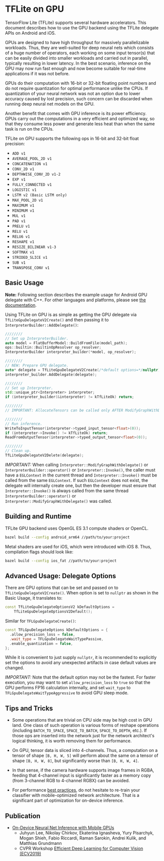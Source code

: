 # TFLite on GPU

TensorFlow Lite (TFLite) supports several hardware accelerators.  This document
describes how to use the GPU backend using the TFLite delegate APIs on Android
and iOS.

GPUs are designed to have high throughput for massively parallelizable
workloads.  Thus, they are well-suited for deep neural nets which consists of a
huge number of operators, each working on some input tensor(s) that can be
easily divided into smaller workloads and carried out in parallel, typically
resulting in lower latency.  In the best scenario, inference on the GPU may now
run fast enough and now become suitable for real-time applications if it was not
before.

GPUs do their computation with 16-bit or 32-bit floating point numbers and do
not require quantization for optimal performance unlike the CPUs.  If
quantization of your neural network was not an option due to lower accuracy
caused by lost precision, such concern can be discarded when running deep neural
net models on the GPU.

Another benefit that comes with GPU inference is its power efficiency.  GPUs
carry out the computations in a very efficient and optimized way, so that they
consume less power and generate less heat than when the same task is run on the
CPUs.

TFLite on GPU supports the following ops in 16-bit and 32-bit float precision:

* `ADD v1`
* `AVERAGE_POOL_2D v1`
* `CONCATENATION v1`
* `CONV_2D v1`
* `DEPTHWISE_CONV_2D v1-2`
* `EXP v1`
* `FULLY_CONNECTED v1`
* `LOGISTIC v1`
* `LSTM v2 (Basic LSTM only)`
* `MAX_POOL_2D v1`
* `MAXIMUM v1`
* `MINIMUM v1`
* `MUL v1`
* `PAD v1`
* `PRELU v1`
* `RELU v1`
* `RELU6 v1`
* `RESHAPE v1`
* `RESIZE_BILINEAR v1-3`
* `SOFTMAX v1`
* `STRIDED_SLICE v1`
* `SUB v1`
* `TRANSPOSE_CONV v1`

## Basic Usage

**Note:** Following section describes the example usage for Android GPU delegate
with C++. For other languages and platforms, please see
[the documentation](https://www.tensorflow.org/lite/performance/gpu).

Using TFLite on GPU is as simple as getting the GPU delegate via
`TfLiteGpuDelegateV2Create()` and then passing it to
`InterpreterBuilder::AddDelegate()`:

```c++
////////
// Set up InterpreterBuilder.
auto model = FlatBufferModel::BuildFromFile(model_path);
ops::builtin::BuiltinOpResolver op_resolver;
InterpreterBuilder interpreter_builder(*model, op_resolver);

////////
// NEW: Prepare GPU delegate.
auto* delegate = TfLiteGpuDelegateV2Create(/*default options=*/nullptr);
interpreter_builder.AddDelegate(delegate);

////////
// Set up Interpreter.
std::unique_ptr<Interpreter> interpreter;
if (interpreter_builder(&interpreter) != kTfLiteOk) return;

////////
// IMPORTANT: AllocateTensors can be called only AFTER ModifyGraphWithDelegate

////////
// Run inference.
WriteToInputTensor(interpreter->typed_input_tensor<float>(0));
if (interpreter->Invoke() != kTfLiteOk) return;
ReadFromOutputTensor(interpreter->typed_output_tensor<float>(0));

////////
// Clean up.
TfLiteGpuDelegateV2Delete(delegate);
```

*IMPORTANT:* When calling `Interpreter::ModifyGraphWithDelegate()` or
`InterpreterBuilder::operator()` or
`Interpreter::Invoke()`, the caller must have a `EGLContext` in the current
thread and `Interpreter::Invoke()` must be called from the same `EGLContext`.
If such `EGLContext` does not exist, the delegate will internally create one,
but then the developer must ensure that `Interpreter::Invoke()` is always called
from the same thread `InterpreterBuilder::operator()` or
`Interpreter::ModifyGraphWithDelegate()` was called.

## Building and Runtime

TFLite GPU backend uses OpenGL ES 3.1 compute shaders or OpenCL.

```sh
bazel build --config android_arm64 //path/to/your:project
```

Metal shaders are used for iOS, which were introduced with iOS 8.  Thus,
compilation flags should look like:

```sh
bazel build --config ios_fat //path/to/your:project
```

## Advanced Usage: Delegate Options

There are GPU options that can be set and passed on to
`TfLiteGpuDelegateV2Create()`. When option is set to `nullptr` as shown in the
Basic Usage, it translates to:

```c++
const TfLiteGpuDelegateOptionsV2 kDefaultOptions =
    TfLiteGpuDelegateOptionsV2Default();
```

Similar for `TFLGpuDelegateCreate()`:

```c++
const TFLGpuDelegateOptions kDefaultOptions = {
  .allow_precision_loss = false,
  .wait_type = TFLGpuDelegateWaitTypePassive,
  .enable_quantization = false,
};
```

While it is convenient to just supply `nullptr`, it is recommended to explicitly
set the options to avoid any unexpected artifacts in case default values are
changed.

*IMPORTANT:* Note that the default option may not be the fastest. For faster
execution, you may want to set `allow_precision_loss` to `true` so that the GPU
performs FP16 calculation internally, and set `wait_type` to
`TFLGpuDelegateWaitTypeAggressive` to avoid GPU sleep mode.

## Tips and Tricks

* Some operations that are trivial on CPU side may be high cost in GPU land.
  One class of such operation is various forms of reshape operations (including
  `BATCH_TO_SPACE`, `SPACE_TO_BATCH`, `SPACE_TO_DEPTH`, etc.).  If those ops
  are inserted into the network just for the network architect's logical
  thinking, it is worth removing them for performance.

* On GPU, tensor data is sliced into 4-channels.  Thus, a computation on a
  tensor of shape `[B, H, W, 5]` will perform about the same on a tensor of
  shape `[B, H, W, 8]`, but significantly worse than `[B, H, W, 4]`.

* In that sense, if the camera hardware supports image frames in RGBA, feeding
  that 4-channel input is significantly faster as a memory copy (from 3-channel
  RGB to 4-channel RGBX) can be avoided.

* For performance [best practices](https://www.tensorflow.org/lite/performance/best_practices), do not hesitate to re-train your classifier with
  mobile-optimized network architecture.  That is a significant part of
  optimization for on-device inference.

## Publication

*   [On-Device Neural Net Inference with Mobile GPUs](https://arxiv.org/abs/1907.01989)
    *   Juhyun Lee, Nikolay Chirkov, Ekaterina Ignasheva, Yury Pisarchyk, Mogan
        Shieh, Fabio Riccardi, Raman Sarokin, Andrei Kulik, and Matthias
        Grundmann
    *   CVPR Workshop
        [Efficient Deep Learning for Computer Vision (ECV2019)](https://sites.google.com/corp/view/ecv2019)
